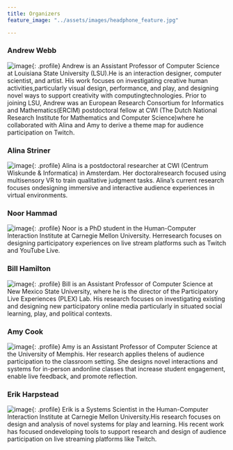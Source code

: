 ```yaml
---
title: Organizers
feature_image: "../assets/images/headphone_feature.jpg"

---
```



### Andrew Webb
![image](../assets/images/andrew.jpg){: .profile}
Andrew is an Assistant Professor of Computer Science at Louisiana State University (LSU).He is an interaction designer, computer scientist, and artist. His work focuses on investigating creative human activities,particularly visual design, performance, and play, and designing novel ways to support creativity with computingtechnologies. Prior to joining LSU, Andrew was an European Research Consortium for Informatics and Mathematics(ERCIM) postdoctoral fellow at CWI (The Dutch National Research Institute for Mathematics and Computer Science)where he collaborated with Alina and Amy to derive a theme map for audience participation on Twitch.

### Alina Striner
![image](../assets/images/alina.png){: .profile}
Alina is a postdoctoral researcher at CWI (Centrum Wiskunde & Informatica) in Amsterdam. Her doctoralresearch focused using multisensory VR to train qualitative judgment tasks. Alina’s current research focuses ondesigning immersive and interactive audience experiences in virtual environments.

### Noor Hammad
![image](../assets/images/noor.jpg){: .profile}
Noor is a PhD student in the Human-Computer Interaction Institute at Carnegie Mellon University. Herresearch focuses on designing participatory experiences on live stream platforms such as Twitch and YouTube Live.

### Bill Hamilton
![image](../assets/images/bill_profile_square.png){: .profile}
Bill is an Assistant Professor of Computer Science at New Mexico State University, where he is the director of the Participatory Live Experiences (PLEX) Lab. His research focuses on investigating existing and designing new participatory online media particularly in situated social learning, play, and political contexts.

### Amy Cook
![image](../assets/images/amy.jpg){: .profile}
Amy is an Assistant Professor of Computer Science at the University of Memphis. Her research applies thelens of audience participation to the classroom setting. She designs novel interactions and systems for in-person andonline classes that increase student engagement, enable live feedback, and promote reflection.

### Erik Harpstead
![image](../assets/images/erik.jpg){: .profile}
Erik is a Systems Scientist in the Human-Computer Interaction Institute at Carnegie Mellon University.His research focuses on design and analysis of novel systems for play and learning. His recent work has focused ondeveloping tools to support research and design of audience participation on live streaming platforms like Twitch.

